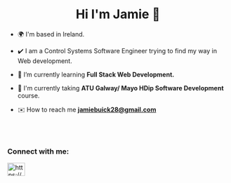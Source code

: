 <h1 align="center">Hi I'm Jamie 👋 </h1>

- 🌍   I'm based in Ireland.

- ✔️   I am a Control Systems Software Engineer trying to find my way in Web development.

- 🌱   I’m currently learning **Full Stack Web Development.**

- 📖   I'm currently taking **ATU Galway/ Mayo HDip Software Development** course.

- ✉️   How to reach me **jamiebuick28@gmail.com**



<br>
<br>


<h3 align="left">Connect with me:</h3>
<p align="left">
<a href="https://www.linkedin.com/in/jamie-buick-809912173" target="blank"><img align="center" src="https://raw.githubusercontent.com/rahuldkjain/github-profile-readme-generator/master/src/images/icons/Social/linked-in-alt.svg" alt="https://www.linkedin.com/in/jamie-buick-809912173" height="30" width="40" /></a>
</p>
<br>







